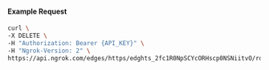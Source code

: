 <!-- Code generated for API Clients. DO NOT EDIT. -->

#### Example Request

```bash
curl \
-X DELETE \
-H "Authorization: Bearer {API_KEY}" \
-H "Ngrok-Version: 2" \
https://api.ngrok.com/edges/https/edghts_2fc1R0NpSCYcORHscp0NSNiitvO/routes/edghtsrt_2fc1R1vYyQNRC3h6yie6tOt7Z9a/user_agent_filter
```
